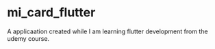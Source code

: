 # mi_card_flutter

A applicaation created while I am learning flutter development from the 
udemy course.
